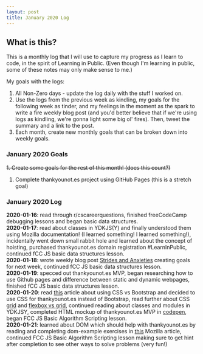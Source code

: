 ```yaml
---
layout: post
title: January 2020 Log
---
```

## What is this? ##
This is a monthly log that I will use to capture my progress as I learn to code, in the spirit of Learning in Public. (Even though I'm learning in public, some of these notes may only make sense to me.)

My goals with the logs:
1. All Non-Zero days - update the log daily with the stuff I worked on.
2. Use the logs from the previous week as kindling, my goals for the following week as tinder, and my feelings in the moment as the spark to write a fire weekly blog post (and you'd better believe that if we're using logs as kindling, we're gonna light some big ol' fires). Then, tweet the summary and a link to the post.
3. Each month, create new monthly goals that can be broken down into weekly goals.

### January 2020 Goals
~~1. Create some goals for the rest of this month! (does this count?)~~
1. Complete thankyounot.es project using GitHub Pages (this is a stretch goal)

### January 2020 Log

**2020-01-16**: read through r/cscareerquestions, finished freeCodeCamp debugging lessons and began basic data structures.  
**2020-01-17**: read about classes in YDKJS(Y) and finally understood them using Mozilla documentation! (I learned something! I learned something!), incidentally went down small rabbit hole and learned about the concept of hoisting, purchased thankyounot.es domain registration #LearnInPublic, continued fCC JS basic data structures lesson.   
**2020-01-18**: wrote weekly blog post [Strides and Anxieties](https://jacob-berkelhamer.github.io/Strides-and-Anxieties/) creating goals for next week, continued fCC JS basic data structures lesson.    
**2020-01-19**: specced out thankyounot.es MVP, began researching how to use Github pages and difference between static and dynamic webpages, finished fCC JS basic data structures lesson.    
**2020-01-20**: read [this](https://hackernoon.com/how-css-grid-beats-bootstrap-85d5881cf163) article about using CSS vs Bootstrap and decided to use CSS for thankyounot.es instead of Bootstrap, read further about CSS [grid](https://gridbyexample.com/) and [flexbox vs grid](https://hackernoon.com/the-ultimate-css-battle-grid-vs-flexbox-d40da0449faf), continued reading about classes and modules in YDKJSY, completed HTML mockup of thankyounot.es MVP in [codepen](https://codepen.io/jahberk/pen/VwYVgXE?editors=1000), began FCC JS Basic Algorithm Scripting lesson.    
**2020-01-21**: learned about DOM which should help with thankyounot.es by reading and completing dom-example exercises in [this](https://developer.mozilla.org/en-US/docs/Learn/JavaScript/Client-side_web_APIs/Manipulating_documents) Mozilla article, continued FCC JS Basic Algorithm Scripting lesson making sure to get hint after completion to see other ways to solve problems (very fun!)    
